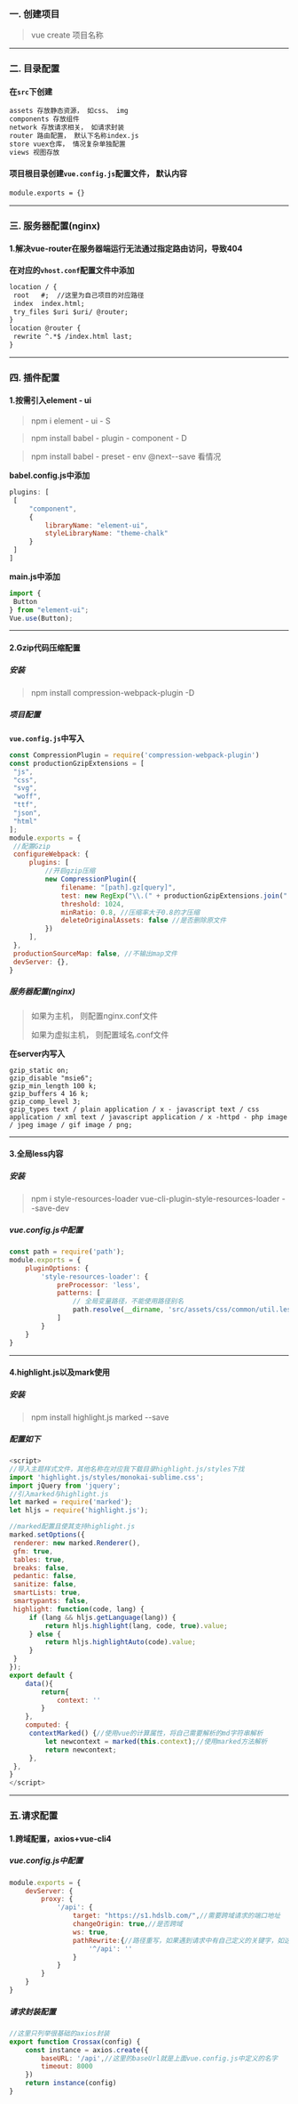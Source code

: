 ### 一. 创建项目

> vue create 项目名称

------------


### 二. 目录配置
#### 在`src`下创建

   ```html
   assets 存放静态资源， 如css、 img
   components 存放组件
   network 存放请求相关， 如请求封装
   router 路由配置， 默认下名称index.js
   store vuex仓库， 情况复杂单独配置
   views 视图存放
   ```

#### 项目根目录创建`vue.config.js`配置文件， 默认内容

   ```html
   module.exports = {}
   ```

------------


### 三. 服务器配置(nginx)
#### 1.解决vue-router在服务器端运行无法通过指定路由访问，导致404

**在对应的`vhost.conf`配置文件中添加**

   ```html
   location / {
   	root   #;  //这里为自己项目的对应路径
   	index  index.html;
   	try_files $uri $uri/ @router;
   }
   location @router {
   	rewrite ^.*$ /index.html last;
   }
   ```

------------


### 四. 插件配置

#### 1.按需引入element - ui
   > npm i element - ui - S

   > npm install babel - plugin - component - D

   > npm install babel - preset - env @next--save 看情况

**babel.config.js中添加**

   ```javascript
   plugins: [
   	[
   		"component",
   		{
   			libraryName: "element-ui",
   			styleLibraryName: "theme-chalk"
   		}
   	]
   ]
   ```

**main.js中添加**

   ```javascript
   import {
   	Button
   } from "element-ui";
   Vue.use(Button);
   ```

------------


#### 2.Gzip代码压缩配置
##### 安装

   > npm install compression-webpack-plugin -D

   

##### 项目配置

   **`vue.config.js`中写入**

   ```javascript
   const CompressionPlugin = require('compression-webpack-plugin')
   const productionGzipExtensions = [
   	"js",
   	"css",
   	"svg",
   	"woff",
   	"ttf",
   	"json",
   	"html"
   ];
   module.exports = {
   	//配置Gzip
   	configureWebpack: {
   		plugins: [
   			//开启gzip压缩
   			new CompressionPlugin({
   				filename: "[path].gz[query]",
   				test: new RegExp("\\.(" + productionGzipExtensions.join("|") + ")$"),
   				threshold: 1024,
   				minRatio: 0.8, //压缩率大于0.8的才压缩
   				deleteOriginalAssets: false //是否删除原文件
   			})
   		],
   	},
   	productionSourceMap: false, //不输出map文件
   	devServer: {},
   }
   ```

##### 服务器配置(nginx)

   > 如果为主机， 则配置nginx.conf文件
   >
   > 如果为虚拟主机， 则配置域名.conf文件

**在server内写入**

   ```nginx
gzip_static on;
gzip_disable "msie6";
gzip_min_length 100 k;
gzip_buffers 4 16 k;
gzip_comp_level 3;
gzip_types text / plain application / x - javascript text / css application / xml text / javascript application / x -httpd - php image / jpeg image / gif image / png;
   ```

------------

#### 3.全局less内容

##### 安装

> npm i style-resources-loader vue-cli-plugin-style-resources-loader --save-dev

##### vue.config.js中配置

```javascript
const path = require('path');
module.exports = {
    pluginOptions: {
        'style-resources-loader': {
            preProcessor: 'less',
            patterns: [
                // 全局变量路径，不能使用路径别名
                path.resolve(__dirname, 'src/assets/css/common/util.less')
            ]
        }
    }
}
```



------

#### 4.highlight.js以及mark使用

##### 安装

   > npm install highlight.js marked  --save

##### 配置如下

   ```javascript
   <script>
   //导入主题样式文件，其他名称在对应我下载目录highlight.js/styles下找
   import 'highlight.js/styles/monokai-sublime.css';
   import jQuery from 'jquery';
   //引入marked与highlight.js
   let marked = require('marked');
   let hljs = require('highlight.js');
   
   //marked配置且使其支持highlight.js
   marked.setOptions({
   	renderer: new marked.Renderer(),
   	gfm: true,
   	tables: true,
   	breaks: false,
   	pedantic: false,
   	sanitize: false,
   	smartLists: true,
   	smartypants: false,
   	highlight: function(code, lang) {
   		if (lang && hljs.getLanguage(lang)) {
   			return hljs.highlight(lang, code, true).value;
   		} else {
   			return hljs.highlightAuto(code).value;
   		}
   	}
   });
   export default {
       data(){
           return{
               context: ''
           }
       },
       computed: {
   		contextMarked() {//使用vue的计算属性，将自己需要解析的md字符串解析
   			let newcontext = marked(this.context);//使用marked方法解析
   			return newcontext;
   		},
   	},
   }
   </script>
   ```

------

### 五.请求配置

#### 1.跨域配置，axios+vue-cli4

##### vue.config.js中配置

```javascript
module.exports = {
	devServer: {
        proxy: {
            '/api': {
                target: "https://s1.hdslb.com/",//需要跨域请求的端口地址
                changeOrigin: true,//是否跨域
                ws: true,
                pathRewrite:{//路径重写，如果遇到请求中有自己定义的关键字，如这里的api，则重写为空
                    '^/api': ''
                }
            }
        }
	}
}
```

##### 请求封装配置

```javascript
//这里只列举很基础的axios封装
export function Crossax(config) {
	const instance = axios.create({
		baseURL: '/api',//这里的baseUrl就是上面vue.config.js中定义的名字
		timeout: 8000
	})
	return instance(config)
}
```

